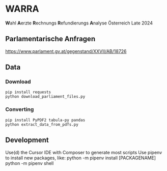 # WARRA
**W**ahl **A**erzte **R**echnungs **R**efundierungs **A**nalyse Österreich
Late 2024

## Parlamentarische Anfragen
https://www.parlament.gv.at/gegenstand/XXVII/AB/18726



## Data
### Download
    pip install requests
    python download_parliament_files.py
### Converting
    pip install PyPDF2 tabula-py pandas
    python extract_data_from_pdfs.py

## Development
Use(d) the Cursor IDE with Composer to generate most scripts
Use pipenv to install new packages, like:
python -m pipenv install [PACKAGENAME]
python -m pipenv shell
